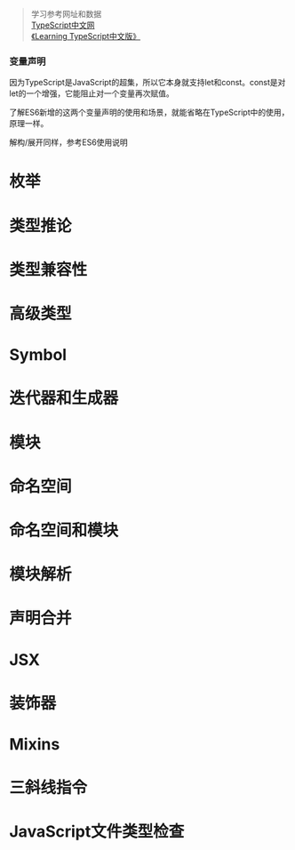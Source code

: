 > 学习参考网址和数据  
> [TypeScript中文网](https://www.tslang.cn/docs/handbook/interfaces.html)  
> [《Learning TypeScript中文版》]()




### 变量声明
因为TypeScript是JavaScript的超集，所以它本身就支持let和const。const是对let的一个增强，它能阻止对一个变量再次赋值。

了解ES6新增的这两个变量声明的使用和场景，就能省略在TypeScript中的使用，原理一样。

解构/展开同样，参考ES6使用说明



# 枚举

# 类型推论

# 类型兼容性

# 高级类型

# Symbol

# 迭代器和生成器

# 模块

# 命名空间

# 命名空间和模块

# 模块解析

# 声明合并

# JSX

# 装饰器

# Mixins

# 三斜线指令

# JavaScript文件类型检查





